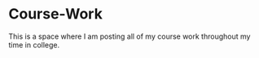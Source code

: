 # Course-Work

This is a space where I am posting all of my course work throughout my time in college.
